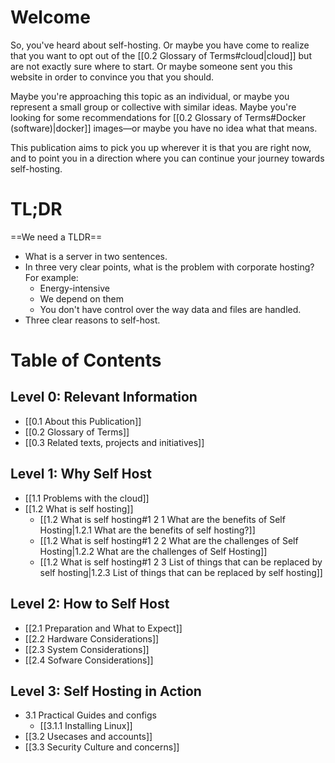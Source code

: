 # Welcome

So, you've heard about self-hosting. Or maybe you have come to realize that you want to opt out of the [[0.2 Glossary of Terms#cloud|cloud]] but are not exactly sure where to start. Or maybe someone sent you this website in order to convince you that you should.

Maybe you're approaching this topic as an individual, or maybe you represent a small group or collective with similar ideas. Maybe you're looking for some recommendations for [[0.2 Glossary of Terms#Docker (software)|docker]] images—or maybe you have no idea what that means.

This publication aims to pick you up wherever it is that you are right now, and to point you in a direction where you can continue your journey towards self-hosting.

# TL;DR
==We need a TLDR==
- What is a server in two sentences.  
- In three very clear points, what is the problem with corporate hosting? For example:  
	- Energy-intensive
	- We depend on them
	- You don't have control over the way data and files are handled.
- Three clear reasons to self-host.   

# Table of Contents

## Level 0: Relevant Information
- [[0.1 About this Publication]]
- [[0.2 Glossary of Terms]]
- [[0.3 Related texts, projects and initiatives]]

## Level 1: Why Self Host
- [[1.1 Problems with the cloud]]
- [[1.2 What is self hosting]]
	- [[1.2 What is self hosting#1 2 1 What are the benefits of Self Hosting|1.2.1 What are the benefits of self hosting?]]
	- [[1.2 What is self hosting#1 2 2 What are the challenges of Self Hosting|1.2.2 What are the challenges of Self Hosting]]
	- [[1.2 What is self hosting#1 2 3 List of things that can be replaced by self hosting|1.2.3 List of things that can be replaced by self hosting]]

## Level 2: How to Self Host
- [[2.1 Preparation and What to Expect]]
- [[2.2 Hardware Considerations]]
- [[2.3 System Considerations]]
- [[2.4 Sofware Considerations]]

## Level 3: Self Hosting in Action
- 3.1 Practical Guides and configs
	- [[3.1.1 Installing Linux]]
- [[3.2 Usecases and accounts]]
- [[3.3 Security Culture and concerns]]

 